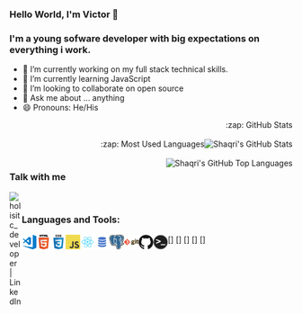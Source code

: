 ### Hello World, I'm Victor  👋

### I'm a young sofware developer with big expectations on everything i work.

- 🔭 I’m currently working on my full stack technical skills.
- 🌱 I’m currently learning JavaScript
- 👯 I’m looking to collaborate on open source
- 💬 Ask me about ... anything
- 😄 Pronouns: He/His
<div align="right">
 <summary align="right">:zap: GitHub Stats</summary>
<br />
<img align="right" alt="Shaqri's GitHub Stats" src="https://github-readme-stats.vercel.app/api?username=shaqri&show_icons=true&hide_border=true" />

<summary align="right" >:zap: Most Used Languages</summary>
<br />
<img align="right" alt="Shaqri's GitHub Top Languages" src="https://github-readme-stats.vercel.app/api/top-langs/?username=shaqri" />

</div>


### Talk with me

[<img align="left" alt="holisitc_developer | LinkedIn" width="22px" src="https://cdn.jsdelivr.net/npm/simple-icons@v3/icons/linkedin.svg" />][linkedin]

<br />

### Languages and Tools:

[<img align="left" alt="Visual Studio Code" width="26px" src="https://raw.githubusercontent.com/github/explore/80688e429a7d4ef2fca1e82350fe8e3517d3494d/topics/visual-studio-code/visual-studio-code.png" />]
[<img align="left" alt="HTML5" width="26px" src="https://raw.githubusercontent.com/github/explore/80688e429a7d4ef2fca1e82350fe8e3517d3494d/topics/html/html.png" />](https://github.com/Shaqri/Capstone-Go-on-sales)
[<img align="left" alt="CSS3" width="26px" src="https://raw.githubusercontent.com/github/explore/80688e429a7d4ef2fca1e82350fe8e3517d3494d/topics/css/css.png" />](https://github.com/Shaqri/Capstone-Go-on-sales)
[<img align="left" alt="JavaScript" width="26px" src="https://raw.githubusercontent.com/github/explore/80688e429a7d4ef2fca1e82350fe8e3517d3494d/topics/javascript/javascript.png" />]
[<img align="left" alt="React" width="26px" src="https://raw.githubusercontent.com/github/explore/80688e429a7d4ef2fca1e82350fe8e3517d3494d/topics/react/react.png" />]
[<img align="left" alt="SQL" width="26px" src="https://raw.githubusercontent.com/github/explore/80688e429a7d4ef2fca1e82350fe8e3517d3494d/topics/sql/sql.png" />](https://github.com/Shaqri/SQL)
[<img align="left" alt="postgreSQL" width="26px" src="https://raw.githubusercontent.com/github/explore/80688e429a7d4ef2fca1e82350fe8e3517d3494d/topics/postgresql/postgresql.png" />](https://github.com/Shaqri/SQL)
[<img align="left" alt="Git" width="26px" src="https://raw.githubusercontent.com/github/explore/80688e429a7d4ef2fca1e82350fe8e3517d3494d/topics/git/git.png" />]
[<img align="left" alt="GitHub" width="26px" src="https://raw.githubusercontent.com/github/explore/78df643247d429f6cc873026c0622819ad797942/topics/github/github.png" />](https://github.com/Shaqri)
[<img align="left" alt="Terminal" width="26px" src="https://raw.githubusercontent.com/github/explore/80688e429a7d4ef2fca1e82350fe8e3517d3494d/topics/terminal/terminal.png" />]

<br />
<br />

[instagram]: https://www.instagram.com/21bgv1/
[linkedin]: https://www.linkedin.com/in/victor-manuel-gonzalez-buitrago/

